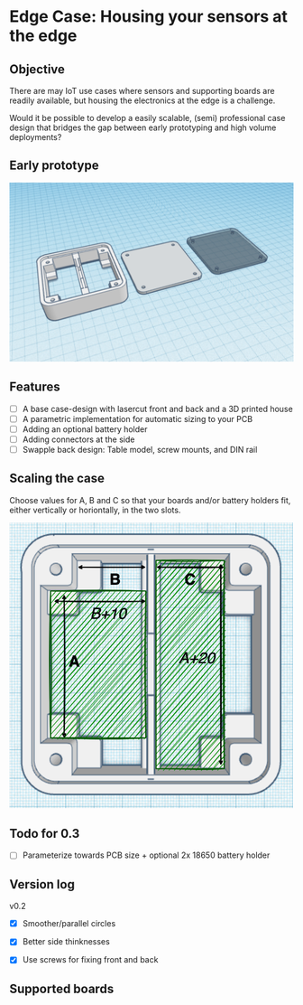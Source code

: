 # Edge Case: Housing your sensors at the edge

## Objective
There are may IoT use cases where sensors and supporting boards are readily available,
but housing the electronics at the edge is a challenge. 

Would it be possible to develop
a easily scalable, (semi) professional case design that bridges the gap between early prototyping
and high volume deployments?

## Early prototype

![Early prototype](./docs/overview_0.2.png)

## Features

- [ ] A base case-design with lasercut front and back and a 3D printed house
- [ ] A parametric implementation for automatic sizing to your PCB
- [ ] Adding an optional battery holder
- [ ] Adding connectors at the side
- [ ] Swapple back design: Table model, screw mounts, and DIN rail

## Scaling the case
Choose values for A, B and C so that your boards and/or battery holders fit, either vertically or horiontally, in the two slots.

![Measurements](./docs/measurements.png)

## Todo for 0.3

- [ ] Parameterize towards PCB size + optional 2x 18650 battery holder

## Version log

v0.2
- [X] Smoother/parallel circles
- [X] Better side thinknesses
- [X] Use screws for fixing front and back


## Supported boards

